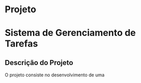 # Projeto
# Sistema de Gerenciamento de Tarefas

## Descrição do Projeto 
O projeto consiste no desenvolvimento de uma 
